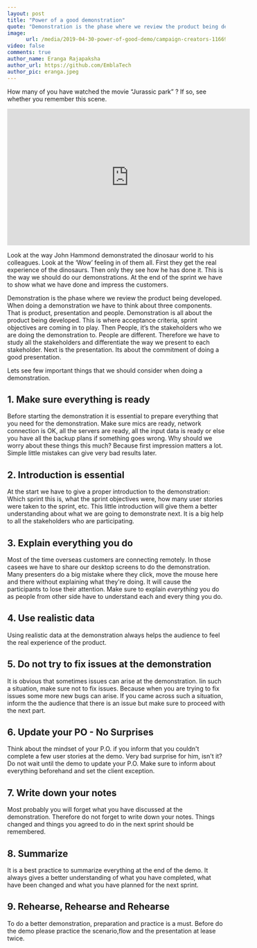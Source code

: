 ```yaml
---
layout: post
title: "Power of a good demonstration"
quote: "Demonstration is the phase where we review the product being developed. When doing a demonstration, we have to think about three components..."
image:
      url: /media/2019-04-30-power-of-good-demo/campaign-creators-1166997-unsplash.jpg
video: false
comments: true
author_name: Eranga Rajapaksha
author_url: https://github.com/EmblaTech
author_pic: eranga.jpeg
---
```


<style type="text/css"> #post-info { background-color: rgba(0,0,0,.5); padding: 10px; } </style>

How many of you have watched the movie “Jurassic park” ? If so, see whether you remember this scene.

<center><iframe width="560" height="315" src="https://www.youtube.com/embed/Eck_6exedq8" frameborder="0" allowfullscreen></iframe></center>

Look at the way John Hammond demonstrated the dinosaur world to his colleagues. Look at the ‘Wow’ feeling in of them all. First they get the real experience of the dinosaurs. Then only they see how he has done it. This is the way we should do our demonstrations. At the end of the sprint we have to show what we have done and impress the customers.

Demonstration is the phase where we review the product being developed. When doing a demonstration we have to think about three components. That is product, presentation and people. Demonstration is all about the product being developed. This is where acceptance criteria, sprint objectives are coming in to play. Then People, it’s the stakeholders who we are doing the demonstration to. People are different. Therefore we have to study all the stakeholders and differentiate the way we present to each stakeholder. Next is the presentation. Its about the commitment of doing a good presentation.

Lets see few important things that we should consider when doing a demonstration.

## 1. Make sure everything is ready

Before starting the demonstration it is essential to prepare everything that you need for the demonstration. Make sure mics are ready, network connection is OK, all the servers are ready, all the input data is ready or else you have all the backup plans if something goes wrong. Why should we worry about these things this much? Because first impression matters a lot. Simple little mistakes can give very bad results later.

## 2. Introduction is essential

At the start we have to give a proper introduction to the demonstration: Which sprint this is, what the sprint objectives were, how many user stories were taken to the sprint, etc. This little introduction will give them a better understanding about what we are going to demonstrate next. It is a big help to all the stakeholders who are participating.

## 3. Explain everything you do

Most of the time overseas customers are connecting remotely. In those casees we have to share our desktop screens to do the demonstration. Many presenters do a big mistake where they click, move the mouse here and there without explaining what they're doing. It will cause the participants to lose their attention. Make sure to explain *everything* you do as people from other side have to understand each and every thing you do.

## 4. Use realistic data

Using realistic data at the demonstration always helps the audience to feel the real experience of the product.

## 5. Do not try to fix issues at the demonstration

It is obvious that sometimes issues can arise at the demonstration. Iin such a situation, make sure not to fix issues. Because when you are trying to fix issues some more new bugs can arise. If you came across such a situation, inform the the audience that there is an issue but make sure to proceed with the next part.

## 6. Update your PO - No Surprises

Think about the mindset of your P.O. if you inform that you couldn't complete a few user stories at the demo. Very bad surprise for him, isn't it? Do not wait until the demo to update your P.O. Make sure to inform about everything beforehand and set the client exception.

## 7. Write down your notes

Most probably you will forget what you have discussed at the demonstration. Therefore do not forget to write down your notes. Things changed and things you agreed to do in the next sprint should be remembered.

## 8. Summarize

It is a best practice to summarize everything at the end of the demo. It always gives a better understanding of what you have completed, what have been changed and what you have planned for the next sprint.

## 9. Rehearse, Rehearse and Rehearse

To do a better demonstration, preparation and practice is a must. Before do the demo please practice the scenario,flow and the presentation at lease twice.
